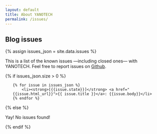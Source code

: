 ```yaml
---
layout: default
title: About YANOTECH
permalink: /issues/
---
```


## Blog issues
{% assign issues_json = site.data.issues %}

This is a list of the known issues —including closed ones— with YANOTECH. Feel free to report issues on [Github][yanotech-issues].

[yanotech-issues]: https://github.com/juandesant/YANOTECH/issues "Issues on YANOTECH repository."

{% if issues_json.size > 0 %} <!-- We only show the Blog issues section if the JSON file has at least one entry -->

<ul>

	{% for issue in issues_json %}
		<li><strong>[{{issue.state}}]</strong> <a href="{{issue.html_url}}">{{ issue.title }}</a>: {{issue.body}}</li>
	{% endfor %}

</ul>

{% else %}

Yay! No issues found!

{% endif %} <!-- if issues_json.size > 0 -->